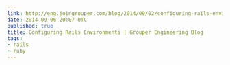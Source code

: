 ```yaml
---
link: http://eng.joingrouper.com/blog/2014/09/02/configuring-rails-environments/
date: 2014-09-06 20:07 UTC
published: true
title: Configuring Rails Environments | Grouper Engineering Blog
tags:
- rails
- ruby
---
```



